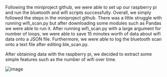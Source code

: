 Following the miniproject github, we were able to set up our raspberry pi and run the bluetooth and wifi scripts successfully. 
Overall, we simply followed the steps in the miniproject github. There was a little struggle with running wifi_scan.py but after downloading some modules such as Pandas we were able to run it. After running wifi_scan.py with a large argument for number of loops, we were able to save 15 minutes worth of data about wifi data onto a JSON file. Furthermore, we were able to log the bluetooth scan onto a text file after editing ble_scan.py.

After obtaining data with the raspberry pi, we decided to extract some simple features such as the number of wifi over time.

![image](https://user-images.githubusercontent.com/55323049/133683114-b86bf0da-2cf2-4659-a2c7-9c53f4217fb3.png)
